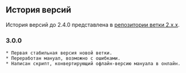 ## История версий

История версий до 2.4.0 представлена в [репозитории ветки 2.x.x](https://github.com/AleksVersus/easy.math.3/blob/master/%5Bdisdocs%5D/vhistory.md).

### 3.0.0

	* Первая стабильная версия новой ветки.
	* Переработан мануал, возможно с ошибками.
	* Написан скрипт, конвертирующий офлайн-версию мануала в онлайн.
